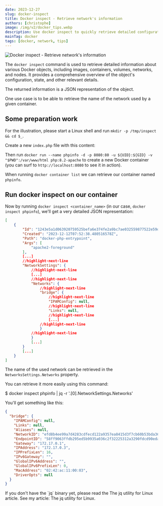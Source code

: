 ```yaml
---
date: 2023-12-27
slug: docker-inspect
title: Docker inspect - Retrieve network's information
authors: [christophe]
image: /img/v2/docker_tips.webp
description: Use docker inspect to quickly retrieve detailed configuration and network information for your Docker containers in JSON format. Get a power tip with jq.
mainTag: docker
tags: [docker, network, tips]
---
```

![Docker inspect - Retrieve network's information](/img/v2/docker_tips.webp)

The `docker inspect` command is used to retrieve detailed information about various Docker objects, including images, containers, volumes, networks, and nodes. It provides a comprehensive overview of the object's configuration, state, and other relevant details.

The returned information is a JSON representation of the object.

One use case is to be able to retrieve the name of the network used by a given container.

<!-- truncate -->

## Some preparation work

<AlertBox variant="note" title="Skip this step if you already have a running container" />

For the illustration, please start a Linux shell and run `mkdir -p /tmp/inspect && cd $_`.

Create a new `index.php` file with this content:

<Snippet filename="index.php" source="./files/index.php" />

Then run `docker run --name phpinfo -d -p 8080:80 -u ${UID}:${GID} -v "$PWD":/var/www/html php:8.2-apache` to create a new Docker container (you can surf to `http://localhost:8080` to see it in action).

When running `docker container list` we can retrieve our container named `phpinfo`.

## Run docker inspect on our container

Now by running `docker inspect <container_name>` (in our case, `docker inspect phpinfo`), we'll get a very detailed JSON representation:

```json
[
    {
        "Id": "1243e5a1d063920759525befa6e374fe2a9bc7ae032559877522e59d7afdc6e8",
        "Created": "2023-12-12T07:52:38.480516578Z",
        "Path": "docker-php-entrypoint",
        "Args": [
            "apache2-foreground"
        ],
        [...]
        //highlight-next-line
        "NetworkSettings": {
            //highlight-next-line
            [...]
            //highlight-next-line
            "Networks": {
                //highlight-next-line
                "bridge": {
                    //highlight-next-line
                    "IPAMConfig": null,
                    //highlight-next-line
                    "Links": null,
                    //highlight-next-line
                    [...]
                //highlight-next-line
                }
            //highlight-next-line
            }
            [...]
        }
        [...]
    }
]
```

The name of the used network can be retrieved in the `NetworksSettings.Networks` property.

You can retrieve it more easily using this command:

<Terminal>
$ docker inspect phpinfo | jq -r '.[0].NetworkSettings.Networks'
</Terminal>

You'll get something like this:

```json
{
  "bridge": {
    "IPAMConfig": null,
    "Links": null,
    "Aliases": null,
    "NetworkID": "efd8b4ee99a7d4283cdfecd122a9357ea8415d3f7cb60b53bda36f1f08d76847",
    "EndpointID": "58ff9063ffdb295ed5b9935a036c2f32225312a3290fdcd90eda96e5f5b6c12b",
    "Gateway": "172.17.0.1",
    "IPAddress": "172.17.0.3",
    "IPPrefixLen": 16,
    "IPv6Gateway": "",
    "GlobalIPv6Address": "",
    "GlobalIPv6PrefixLen": 0,
    "MacAddress": "02:42:ac:11:00:03",
    "DriverOpts": null
  }
}
```

<AlertBox variant="info" title="jq">
If you don't have the `jq` binary yet, please read the <Link to="/blog/linux-jq">The jq utility for Linux</Link> article. See my article: <Link to="/blog/linux-jq">The jq utility for Linux</Link>.

</AlertBox>
